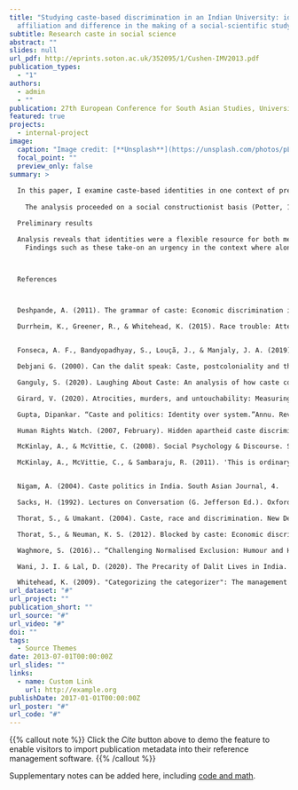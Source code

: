 ```yaml
---
title: "Studying caste-based discrimination in an Indian University: identities,
  affiliation and difference in the making of a social-scientific study."
subtitle: Research caste in social science
abstract: ""
slides: null
url_pdf: http://eprints.soton.ac.uk/352095/1/Cushen-IMV2013.pdf
publication_types:
  - "1"
authors:
  - admin
  - ""
publication: 27th European Conference for South Asian Studies, University of Turin, Italy.
featured: true
projects:
  - internal-project
image:
  caption: "Image credit: [**Unsplash**](https://unsplash.com/photos/pLCdAaMFLTE)"
  focal_point: ""
  preview_only: false
summary: >
  
  In this paper, I examine caste-based identities in one context of pressing importance: researching caste-based discrimination in universities. While sociologists and anthropologists have examined the materiality (Gupta, 2005) and experiential aspects of caste (Thorat & Umakant, 2004), and caste-based oppression (Deshpande, 2011), little research has examined how caste-based identities complicate the process of researching casteist discrimination. This is compounded by huge inequities in academic institutions where majority of research on these concerns is conducted by those from oppressor castes. Using fine-grained discursive analysis, I examine the interconnectedness of caste identities in conducting research on caste-based discrimination. I examine data from an interview study about student protests against caste-based discrimination in a South Indian university in January 2016, where I conducted 20 interviews. I examine those instances where my identity as an ‘upper’ caste researcher is implicated in the research process. Specifically, I examine how articulations of my own and participants’ identities are involved in research interviews on caste-based discrimination. Analysis focused on the construction, ascription, and negotiation of specific caste identities for the interviewer and interviewees, and the social actions accomplished in the context of these interviews (McKinlay & McVittie, 2008). Analysis reveals that identities were a flexible resource for both me and the interviewees in negotiating the difficulty in talking about caste. In the then context of protests against caste-based discrimination, topics such as the extent of caste-based discrimination, and the role for individuals themselves were treated as difficult since these implicated identities for me and the interviewees. Caste-based identities then both hindered affiliation with the interviewees in contributing to the difficulty of speaking about caste, while also allowing for the articulation of specific forms of caste-based oppression. These findings are discussed in relation to current inequities in participation of Dalits and members in other oppressed groups in academia. 
   
  	The analysis proceeded on a social constructionist basis (Potter, 1996), which meant analysing interview interactions as constructing specific versions of the caste system and caste identities in ways that accomplished specific social actions in the context of these interviews (McKinlay & McVittie, 2008). Potter and Hepburn (2005) argue that interview data are saturated by social science categories and understandings. This however can be used to examine how some of these categories are understood by participants themselves (Sacks, 1995). In the present case then, interview data were examined for how caste-identities were developed in describing their lived experiences in higher education, instances of caste-based discrimination, and efforts to navigate and address these concerns. In so doing, analysis examines discursive practices by which caste-based identities are implicated and subsequently negotiated in talk.

  Preliminary results

  Analysis reveals that identities were a flexible resource for both me and the interviewees in negotiating the difficulty in talking about caste. In the present context of protests against caste-based discrimination, topics such as the extent of caste-based discrimination, and the role for individuals themselves were treated as difficult since these implicated identities for me and the interviewees. For interviewees their own identities were treated as resources from which they could talk about caste and as a restraint in offering specific forms of responses to the interview questions. Simultaneously, my identity as a so-called ‘upper’ caste interviewer limited possibilities for affiliation with the interviewees, while enabling interviewees to talk about their own troubles to an ‘outsider’. Caste-based identities then both hindered affiliation with the interviewees in contributing to the difficulty of speaking about caste, while allowing for the articulation of specific forms of caste-based oppression. 
  	Findings such as these take-on an urgency in the context where alongside an overwhelming dominance of upper caste individuals in research on Dalits and members of other oppressed caste groups (Ganguly, 2000). Research that takes-on this form of research should centrally consider the role of identities and their gradients in making claims about societal inequalities. 



  References



  Deshpande, A. (2011). The grammar of caste: Economic discrimination in contemporary India. Oxford University Press. Deshpande, A. (2017, December 11). The ugly reality of caste violence and discrimination in urban India. The Wire. https:// thewire.in/caste/ugly-reality-caste-violence-discriminationurban-india

  Durrheim, K., Greener, R., & Whitehead, K. (2015). Race trouble: Attending to race and racism in online interaction. British Journal of Social Psychology, 54(1): 84- 99.https://doi.org/10.1111/bjso.12070


  Fonseca, A. F., Bandyopadhyay, S., Louçã, J., & Manjaly, J. A. (2019). Caste in the News: A Computational Analysis of Indian Newspapers. Social Media + Society. https://doi.org/10.1177/2056305119896057

  Debjani G. (2000). Can the dalit speak: Caste, postcoloniality and the new humanities?, South Asia: Journal of South Asian Studies, 23:s1, 43-62, DOI: 10.1080/00856400008723398

  Ganguly, S. (2020). Laughing About Caste: An analysis of how caste considerations find representation in the genre of English stand-up comedy on the internet in India. Connections: a journal of language, media and culture, 1(1): https://doi.org/10.29173/connections11 

  Girard, V. (2020). Atrocities, murders, and untouchability: Measuring caste-based discrimination. Ideas for India. Retrieved from: https://www.ideasforindia.in/topics/social-identity/atrocities-murders-and-untouchability-measuring-caste-based-discrimination.html 

  Gupta, Dipankar. “Caste and politics: Identity over system.”Annu. Rev. Anthropol,vol. 34, no.21, 2005, pp. 409-427

  Human Rights Watch. (2007, February). Hidden apartheid caste discrimination against India’s “Untouchables” (Vol. 19). https://www.hrw.org/reports/2007/india0207/

  McKinlay, A., & McVittie, C. (2008). Social Psychology & Discourse. Sussex: Wiley-Blackwell.

  McKinlay, A., McVittie, C., & Sambaraju, R. (2011). 'This is ordinary behaviour': categorization and culpability in Hamas leaders' accounts of the Palestinian/Israeli conflict. British Journal of Social Psychology, 51(4), 534-550. doi:10.1111/j.2044-8309.2011.02021


  Nigam, A. (2004). Caste politics in India. South Asian Journal, 4.

  Sacks, H. (1992). Lectures on Conversation (G. Jefferson Ed.). Oxford: Blackwells

  Thorat, S., & Umakant. (2004). Caste, race and discrimination. New Delhi: Indian Institute of Dalit Studies and Rawat Publications.

  Thorat, S., & Neuman, K. S. (2012). Blocked by caste: Economic discrimination in modern India. Oxford University Press.

  Waghmore, S. (2016).. “Challenging Normalised Exclusion: Humour and Hopeful Rationality in Dalit Politics.”From the Margins to the Mainstream: Institutionalising Minorities in South Asia, edited by Hugo Gorringe, Roger Jeffery, Suryakant Waghmore , Sage, 2016, 153-177.

  Wani, J. I. & Lal, D. (2020). The Precarity of Dalit Lives in India.  The Indian Express. Retrieved from: https://indianexpress.com/article/opinion/columns/dalit-atrocity-casteism-hathras-thakur-brahmin-rape-6903255/ 

  Whitehead, K. (2009). "Categorizing the categorizer": The management of racial common sense in interaction. Social psychology quarterly, 72(4), 325-342.
url_dataset: "#"
url_project: ""
publication_short: ""
url_source: "#"
url_video: "#"
doi: ""
tags:
  - Source Themes
date: 2013-07-01T00:00:00Z
url_slides: ""
links:
  - name: Custom Link
    url: http://example.org
publishDate: 2017-01-01T00:00:00Z
url_poster: "#"
url_code: "#"
---
```


{{% callout note %}}
Click the _Cite_ button above to demo the feature to enable visitors to import publication metadata into their reference management software.
{{% /callout %}}

Supplementary notes can be added here, including [code and math](https://wowchemy.com/docs/content/writing-markdown-latex/).
